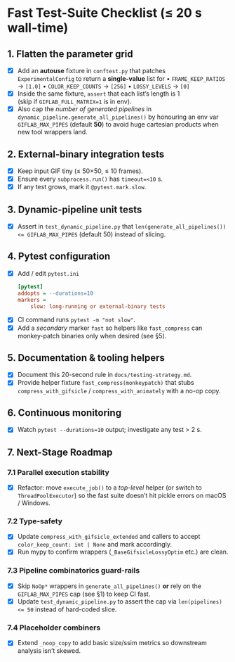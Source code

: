# Fast Test-Suite Checklist (≤ 20 s wall-time)

## 1. Flatten the parameter grid
- [x] Add an **autouse** fixture in `conftest.py` that patches  
      `ExperimentalConfig` to return a **single-value** list for
      • `FRAME_KEEP_RATIOS` → `[1.0]`
      • `COLOR_KEEP_COUNTS` → `[256]`
      • `LOSSY_LEVELS`      → `[0]`
- [x] Inside the same fixture, `assert` that each list’s length is 1  
      (skip if `GIFLAB_FULL_MATRIX=1` is in env).
- [x] Also cap the *number of generated pipelines* in
      `dynamic_pipeline.generate_all_pipelines()` by honouring an env var  
      `GIFLAB_MAX_PIPES` (default **50**) to avoid huge cartesian products
      when new tool wrappers land.

## 2. External-binary integration tests
- [x] Keep input GIF tiny (≤ 50×50, ≤ 10 frames).  
- [x] Ensure every `subprocess.run()` has `timeout=<10` s.  
- [x] If any test grows, mark it `@pytest.mark.slow`.

## 3. Dynamic-pipeline unit tests
- [x] Assert in `test_dynamic_pipeline.py` that `len(generate_all_pipelines()) <= GIFLAB_MAX_PIPES` (default 50) instead of slicing.

## 4. Pytest configuration
- [x] Add / edit `pytest.ini`  
  ```ini
  [pytest]
  addopts = --durations=10
  markers =
      slow: long-running or external-binary tests
  ```
- [x] CI command runs `pytest -m "not slow"`.
- [x] Add a *secondary* marker `fast` so helpers like `fast_compress` can
      monkey-patch binaries only when desired (see §5).

## 5. Documentation & tooling helpers
- [x] Document this 20-second rule in `docs/testing-strategy.md`.
- [x] Provide helper fixture `fast_compress(monkeypatch)` that stubs
      `compress_with_gifsicle` / `compress_with_animately` with a no-op copy.

## 6. Continuous monitoring
- [x] Watch `pytest --durations=10` output; investigate any test > 2 s. 

## 7. Next-Stage Roadmap

### 7.1 Parallel execution stability
- [x] Refactor: move `execute_job()` to a *top-level* helper (or switch to
      `ThreadPoolExecutor`) so the fast suite doesn’t hit pickle errors on
      macOS / Windows.

### 7.2 Type-safety
- [x] Update `compress_with_gifsicle_extended` and callers to accept `color_keep_count: int | None` and mark accordingly.
- [x] Run mypy to confirm wrappers (`_BaseGifsicleLossyOptim` etc.) are clean.

### 7.3 Pipeline combinatorics guard-rails
- [x] Skip `NoOp*` wrappers in `generate_all_pipelines()` **or** rely on the
      `GIFLAB_MAX_PIPES` cap (see §1) to keep CI fast.
- [x] Update `test_dynamic_pipeline.py` to assert the cap via
      `len(pipelines) <= 50` instead of hard-coded slice.

### 7.4 Placeholder combiners
- [x] Extend `_noop_copy` to add basic size/ssim metrics so downstream analysis isn’t skewed.